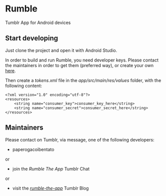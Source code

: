 # Rumble
Tumblr App for Android devices

## Start developing
Just clone the project and open it with Android Studio.

In order to build and run Rumble, you need developer keys. Please contact the maintainers in order to get them (preferred way), or create your own [here](https://www.tumblr.com/oauth/apps).

Then create a *tokens.xml* file in the *app/src/main/res/values* folder, with the following content:

```
<?xml version="1.0" encoding="utf-8"?>
<resources>
    <string name="consumer_key">consumer_key_here</string>
    <string name="consumer_secret">consumer_secret_here</string>
</resources>
```

## Maintainers

Please contact on Tumblr, via message, one of the following developers:

- paperogacoibentato

or

- join the *Rumble The App* Tumblr Chat

or

- visit the [*rumble-the-app*](https://rumble-the-app.tumblr.com) Tumblr Blog
